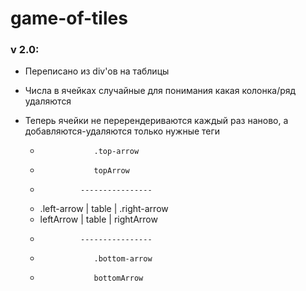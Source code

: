 # game-of-tiles

### v 2.0:
- Переписано из div'ов на таблицы
- Числа в ячейках случайные для понимания какая колонка/ряд удаляются
- Теперь ячейки не перерендериваются каждый раз наново, а добавляются-удаляются только нужные теги


    *                 .top-arrow
    *                 topArrow
    *              ----------------
    * .left-arrow  |  table       | .right-arrow
    * leftArrow    |  table       | rightArrow
    *              ----------------
    *                 .bottom-arrow
    *                 bottomArrow
    
    

